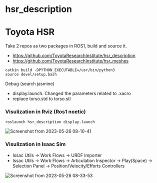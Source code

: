 hsr_description
===============================================================================

# Toyota HSR

Take 2 repos as two packages in ROS1, build and source it. 
* https://github.com/ToyotaResearchInstitute/hsr_description
* https://github.com/ToyotaResearchInstitute/hsr_meshes
```
catkin build -DPYTHON_EXECUTABLE=/usr/bin/python3
source devel/setup.bash
```


Debug (search jasmine)
* display.launch. Changed the parameters related to .xacro
* replace torso.std to torso.stl

### Visulization in Rviz (Ros1 noetic)
```
roslaunch hsr_description display.launch
```

![Screenshot from 2023-05-26 08-10-41](https://github.com/jaswu51/hsr_description/assets/91216581/5083af24-05ca-481b-b8aa-dd1c0e2d1f74)

### Visulization in Isaac Sim
* Issac Utils -> Work Flows -> URDF Importer
* Issac Utils -> Work Flows -> Articulation Inspector -> Play(Space) -> Selection Panel -> Position/Velocity/Efforts Controllers

![Screenshot from 2023-05-26 08-33-53](https://github.com/jaswu51/hsr_description/assets/91216581/53ab031e-dbb4-4900-9676-b4549f7f975a)
